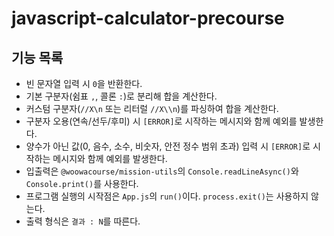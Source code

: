 # javascript-calculator-precourse

## 기능 목록

- 빈 문자열 입력 시 `0`을 반환한다.
- 기본 구분자(쉼표 `,`, 콜론 `:`)로 분리해 합을 계산한다.
- 커스텀 구분자(`//X\n` 또는 리터럴 `//X\\n`)를 파싱하여 합을 계산한다.
- 구분자 오용(연속/선두/후미) 시 `[ERROR]`로 시작하는 메시지와 함께 예외를 발생한다.
- 양수가 아닌 값(0, 음수, 소수, 비숫자, 안전 정수 범위 초과) 입력 시 `[ERROR]`로 시작하는 메시지와 함께 예외를 발생한다.
- 입출력은 `@woowacourse/mission-utils`의 `Console.readLineAsync()`와 `Console.print()`를 사용한다.
- 프로그램 실행의 시작점은 `App.js`의 `run()`이다. `process.exit()`는 사용하지 않는다.
- 출력 형식은 `결과 : N`를 따른다.
